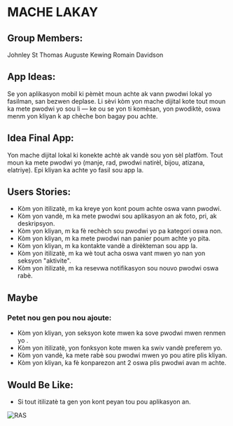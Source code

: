 # MACHE LAKAY

## Group Members:
Johnley St Thomas
Auguste Kewing
Romain Davidson

## App Ideas:
Se yon aplikasyon mobil ki pèmèt moun achte ak vann pwodwi lokal yo fasilman, san bezwen deplase. 
Li sèvi kòm yon mache dijital kote tout moun ka mete pwodwi yo sou li — ke ou se yon ti komèsan,
yon pwodiktè, oswa menm yon kliyan k ap chèche bon bagay pou achte.

## Idea Final App:
Yon mache dijital lokal ki konekte achtè ak vandè sou yon sèl platfòm.
Tout moun ka mete pwodwi yo (manje, rad, pwodwi natirèl, bijou, atizana, elatriye).
Epi kliyan ka achte yo fasil sou app la.

## Users Stories:
- Kòm yon itilizatè, m ka kreye yon kont poum achte oswa vann pwodwi.
- Kòm yon vandè, m ka mete pwodwi sou aplikasyon an ak foto, pri, ak deskripsyon.
- Kòm yon kliyan, m ka fè rechèch sou pwodwi yo pa kategori oswa non.
- Kòm yon kliyan, m ka mete pwodwi nan panier poum achte yo pita.
- Kòm yon kliyan, m ka kontakte vandè a dirèkteman sou app la.
- Kòm yon itilizatè, m ka wè tout acha oswa vant mwen yo nan yon seksyon "aktivite".
- Kòm yon itilizatè, m ka resevwa notifikasyon sou nouvo pwodwi oswa rabè.

## Maybe
### Petet nou gen pou nou ajoute:
- Kòm yon kliyan, yon seksyon kote mwen ka sove pwodwi mwen renmen yo .
- Kòm yon itilizatè, yon fonksyon kote mwen ka swiv vandè preferem yo.
- Kòm yon vandè, ka mete rabè sou pwodwi mwen yo pou atire plis kliyan.
- Kòm yon kliyan, ka fè konparezon ant 2 oswa plis pwodwi avan m achte.

## Would Be Like:
- Si tout itilizatè ta gen yon kont peyan tou pou aplikasyon an.

![RAS](https://github.com/user-attachments/assets/6a21b29a-5b7d-49f6-a185-e3563c9b163d)



